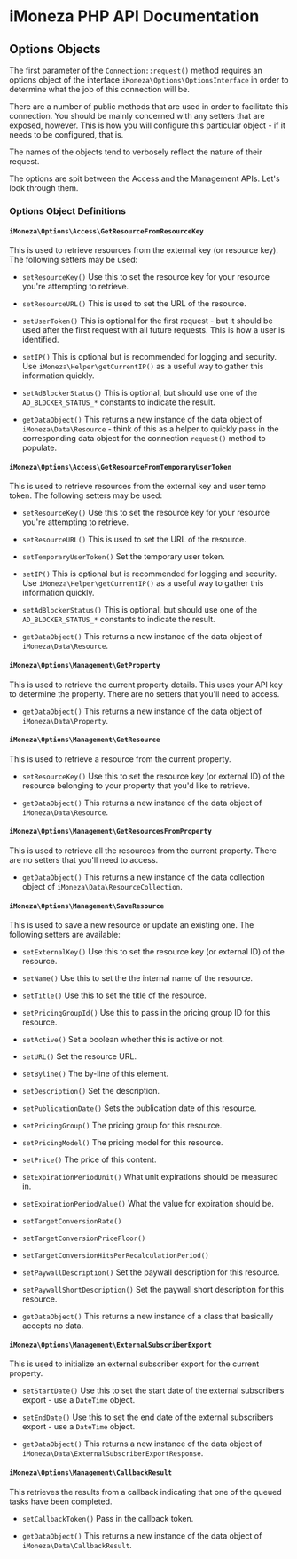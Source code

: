 # iMoneza PHP API Documentation

## Options Objects

The first parameter of the `Connection::request()` method requires an options object of the interface `iMoneza\Options\OptionsInterface` in order
to determine what the job of this connection will be.

There are a number of public methods that are used in order to facilitate this connection.  You should be mainly concerned
with any setters that are exposed, however.  This is how you will configure this particular object - if it needs to be configured, that is.

The names of the objects tend to verbosely reflect the nature of their request.

The options are spit between the Access and the Management APIs.  Let's look through them.

### Options Object Definitions

#### `iMoneza\Options\Access\GetResourceFromResourceKey`

This is used to retrieve resources from the external key (or resource key).  The following setters may be used:

- `setResourceKey()`  Use this to set the resource key for your resource you're attempting to retrieve.

- `setResourceURL()`  This is used to set the URL of the resource.

- `setUserToken()`  This is optional for the first request - but it should be used after the first request with all 
future requests.  This is how a user is identified.

- `setIP()`  This is optional but is recommended for logging and security.  Use `iMoneza\Helper\getCurrentIP()` as a useful way
to gather this information quickly.

- `setAdBlockerStatus()` This is optional, but should use one of the `AD_BLOCKER_STATUS_*` constants to indicate the result.

- `getDataObject()` This returns a new instance of the data object of `iMoneza\Data\Resource` - think of this as a helper to 
quickly pass in the corresponding data object for the connection `request()` method to populate.


#### `iMoneza\Options\Access\GetResourceFromTemporaryUserToken`

This is used to retrieve resources from the external key and user temp token.  The following setters may be used:

- `setResourceKey()`  Use this to set the resource key for your resource you're attempting to retrieve.

- `setResourceURL()`  This is used to set the URL of the resource.

- `setTemporaryUserToken()`  Set the temporary user token.

- `setIP()`  This is optional but is recommended for logging and security.  Use `iMoneza\Helper\getCurrentIP()` as a useful way
to gather this information quickly.

- `setAdBlockerStatus()` This is optional, but should use one of the `AD_BLOCKER_STATUS_*` constants to indicate the result.

- `getDataObject()` This returns a new instance of the data object of `iMoneza\Data\Resource`.


#### `iMoneza\Options\Management\GetProperty`

This is used to retrieve the current property details.  This uses your API key to determine the property.  There are no
setters that you'll need to access.

- `getDataObject()` This returns a new instance of the data object of `iMoneza\Data\Property`.

#### `iMoneza\Options\Management\GetResource`

This is used to retrieve a resource from the current property.

- `setResourceKey()` Use this to set the resource key (or external ID) of the resource belonging to your property that you'd like to retrieve.

- `getDataObject()` This returns a new instance of the data object of `iMoneza\Data\Resource`.

#### `iMoneza\Options\Management\GetResourcesFromProperty`

This is used to retrieve all the resources from the current property.  There are no setters that you'll need to access.

- `getDataObject()` This returns a new instance of the data collection object of `iMoneza\Data\ResourceCollection`.

#### `iMoneza\Options\Management\SaveResource`

This is used to save a new resource or update an existing one.  The following setters are available:

- `setExternalKey()` Use this to set the resource key (or external ID) of the resource.

- `setName()` Use this to set the the internal name of the resource.

- `setTitle()` Use this to set the title of the resource.

- `setPricingGroupId()` Use this to pass in the pricing group ID for this resource.

- `setActive()` Set a boolean whether this is active or not.

- `setURL()` Set the resource URL.

- `setByline()` The by-line of this element.

- `setDescription()` Set the description.

- `setPublicationDate()` Sets the publication date of this resource.

- `setPricingGroup()` The pricing group for this resource.

- `setPricingModel()` The pricing model for this resource.

- `setPrice()` The price of this content.

- `setExpirationPeriodUnit()` What unit expirations should be measured in.

- `setExpirationPeriodValue()` What the value for expiration should be.

- `setTargetConversionRate()`

- `setTargetConversionPriceFloor()`

- `setTargetConversionHitsPerRecalculationPeriod()`

- `setPaywallDescription()` Set the paywall description for this resource.

- `setPaywallShortDescription()` Set the paywall short description for this resource.

- `getDataObject()` This returns a new instance of a class that basically accepts no data.

#### `iMoneza\Options\Management\ExternalSubscriberExport`

This is used to initialize an external subscriber export for the current property.

- `setStartDate()` Use this to set the start date of the external subscribers export - use a `DateTime` object.

- `setEndDate()` Use this to set the end date of the external subscribers export - use a `DateTime` object.

- `getDataObject()` This returns a new instance of the data object of `iMoneza\Data\ExternalSubscriberExportResponse`.

#### `iMoneza\Options\Management\CallbackResult`

This retrieves the results from a callback indicating that one of the queued tasks have been completed.

- `setCallbackToken()`  Pass in the callback token.

- `getDataObject()` This returns a new instance of the data object of `iMoneza\Data\CallbackResult`.

